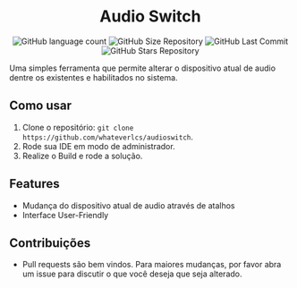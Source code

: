 <h1 align="center">Audio Switch</h1>

<p align="center">
  <img alt="GitHub language count" src="https://img.shields.io/github/languages/count/whateverlcs/audioswitch?color=black">
  
  <img alt="GitHub Size Repository" src="https://img.shields.io/github/repo-size/whateverlcs/audioswitch?color=black">
    
  <img alt="GitHub Last Commit" src="https://img.shields.io/github/last-commit/whateverlcs/audioswitch?color=black">
  
  <img alt="GitHub Stars Repository" src="https://img.shields.io/github/stars/whateverlcs/audioswitch?style=black">
</p>


Uma simples ferramenta que permite alterar o dispositivo atual de audio dentre os existentes e habilitados no sistema.

## Como usar

1. Clone o repositório: `git clone https://github.com/whateverlcs/audioswitch`.
2. Rode sua IDE em modo de administrador.
3. Realize o Build e rode a solução.

## Features

- Mudança do dispositivo atual de audio através de atalhos
- Interface User-Friendly

## Contribuições

- Pull requests são bem vindos. Para maiores mudanças, por favor abra um issue para discutir o que você deseja que seja alterado.
